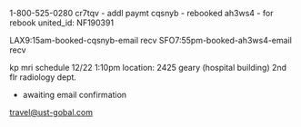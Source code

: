 1-800-525-0280
cr7tqv - addl paymt
cqsnyb - rebooked
ah3ws4 - for rebook
united_id: NF190391

LAX9:15am-booked-cqsnyb-email recv
SFO7:55pm-booked-ah3ws4-email recv


kp mri schedule
12/22 1:10pm
location: 2425 geary (hospital building)
2nd flr radiology dept.
- awaiting email confirmation



travel@ust-gobal.com
